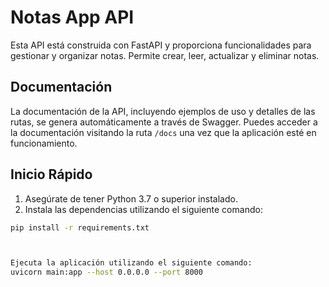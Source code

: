 # Notas App API

Esta API está construida con FastAPI y proporciona funcionalidades para gestionar y organizar notas. Permite crear, leer, actualizar y eliminar notas.

## Documentación

La documentación de la API, incluyendo ejemplos de uso y detalles de las rutas, se genera automáticamente a través de Swagger. Puedes acceder a la documentación visitando la ruta `/docs` una vez que la aplicación esté en funcionamiento.

## Inicio Rápido

1. Asegúrate de tener Python 3.7 o superior instalado.
2. Instala las dependencias utilizando el siguiente comando:

```bash
pip install -r requirements.txt



Ejecuta la aplicación utilizando el siguiente comando:
uvicorn main:app --host 0.0.0.0 --port 8000
